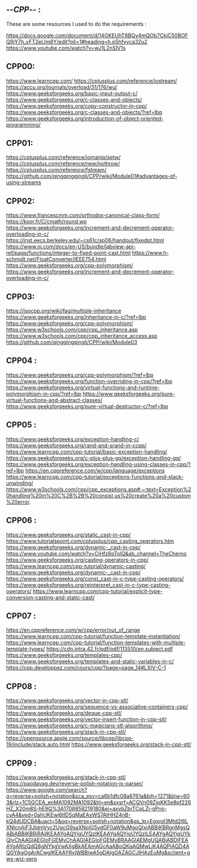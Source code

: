  
--*CPP*-- : 
----------

These are some resources I used to do the requirements :

https://docs.google.com/document/d/14OKEUhT8BQy4mQOb7CkiC50BOFQ9jY7h_vFT2eLlm8Y/edit?pli=1#heading=h.p5hfvyca32u2
https://www.youtube.com/watch?v=wJ1L2nSIV1s

CPP00:
-------

https://www.learncpp.com/
https://cplusplus.com/reference/iostream/
https://accu.org/journals/overload/31/176/wu/
https://www.geeksforgeeks.org/basic-input-output-c/
https://www.geeksforgeeks.org/c-classes-and-objects/
https://www.geeksforgeeks.org/copy-constructor-in-cpp/
https://www.geeksforgeeks.org/c-classes-and-objects/?ref=lbp
https://www.geeksforgeeks.org/introduction-of-object-oriented-programming/



CPP01:
-------

https://cplusplus.com/reference/iomanip/setw/
https://cplusplus.com/reference/new/nothrow/
https://cplusplus.com/reference/fstream/
https://github.com/qingqingqingli/CPP/wiki/Module01#advantages-of-using-streams

CPP02:
-------

https://www.francescmm.com/orthodox-canonical-class-form/
https://koor.fr/C/cmath/round.wp
https://www.geeksforgeeks.org/increment-and-decrement-operator-overloading-in-c/
https://inst.eecs.berkeley.edu/~cs61c/sp06/handout/fixedpt.html
https://www.ni.com/docs/en-US/bundle/labview-api-ref/page/functions/integer-to-fixed-point-cast.html
https://www.h-schmidt.net/FloatConverter/IEEE754.html
https://www.geeksforgeeks.org/cpp-polymorphism/
https://www.geeksforgeeks.org/increment-and-decrement-operator-overloading-in-c/

CPP03:
------

https://isocpp.org/wiki/faq/multiple-inheritance
https://www.geeksforgeeks.org/inheritance-in-c/?ref=lbp
https://www.geeksforgeeks.org/cpp-polymorphism/
https://www.w3schools.com/cpp/cpp_inheritance.asp
https://www.w3schools.com/cpp/cpp_inheritance_access.asp
https://github.com/qingqingqingli/CPP/wiki/Module03



CPP04 :
-------

https://www.geeksforgeeks.org/cpp-polymorphism/?ref=lbp
https://www.geeksforgeeks.org/function-overriding-in-cpp/?ref=lbp
https://www.geeksforgeeks.org/virtual-functions-and-runtime-polymorphism-in-cpp/?ref=lbp
https://www.geeksforgeeks.org/pure-virtual-functions-and-abstract-classes/
https://www.geeksforgeeks.org/pure-virtual-destructor-c/?ref=lbp

CPP05 :
-------

https://www.geeksforgeeks.org/exception-handling-c/
https://www.geeksforgeeks.org/rand-and-srand-in-ccpp/
https://www.learncpp.com/cpp-tutorial/basic-exception-handling/
https://www.geeksforgeeks.org/c-plus-plus-gq/exception-handling-gq/
https://www.geeksforgeeks.org/exception-handling-using-classes-in-cpp/?ref=lbp
https://en.cppreference.com/w/cpp/language/exceptions
https://www.learncpp.com/cpp-tutorial/exceptions-functions-and-stack-unwinding/
https://www.w3schools.com/cpp/cpp_exceptions.asp#:~:text=Exception%20handling%20in%20C%2B%2B%20consist,us%20create%20a%20custom%20error.


CPP06 :
------
https://www.geeksforgeeks.org/static_cast-in-cpp/
https://www.tutorialspoint.com/cplusplus/cpp_casting_operators.htm
https://www.geeksforgeeks.org/dynamic-_cast-in-cpp/
https://www.youtube.com/watch?v=CiHfz6pTolQ&ab_channel=TheCherno
https://www.geeksforgeeks.org/casting-operators-in-cpp/
https://www.learncpp.com/cpp-tutorial/dynamic-casting/
https://www.geeksforgeeks.org/dynamic-_cast-in-cpp/
https://www.geeksforgeeks.org/const_cast-in-c-type-casting-operators/
https://www.geeksforgeeks.org/reinterpret_cast-in-c-type-casting-operators/
https://www.learncpp.com/cpp-tutorial/explicit-type-conversion-casting-and-static-cast/



CPP07 :
------
https://en.cppreference.com/w/cpp/error/out_of_range
https://www.learncpp.com/cpp-tutorial/function-template-instantiation/
https://www.learncpp.com/cpp-tutorial/function-templates-with-multiple-template-types/
https://cdn.intra.42.fr/pdf/pdf/113510/en.subject.pdf
https://www.geeksforgeeks.org/templates-cpp/
https://www.geeksforgeeks.org/templates-and-static-variables-in-c/
https://cpp.developpez.com/cours/cpp/?page=page_14#LXIV-C-1


CPP08 :
------
https://www.geeksforgeeks.org/vector-in-cpp-stl/
https://www.geeksforgeeks.org/sequence-vs-associative-containers-cpp/
https://www.geeksforgeeks.org/deque-cpp-stl/
https://www.geeksforgeeks.org/vector-insert-function-in-cpp-stl/
https://www.geeksforgeeks.org/c-magicians-stl-algorithms/
https://www.geeksforgeeks.org/stack-in-cpp-stl/
https://opensource.apple.com/source/libcpp/libcpp-19/include/stack.auto.html
https://www.geeksforgeeks.org/stack-in-cpp-stl/


CPP09 : 
------


https://www.geeksforgeeks.org/stack-in-cpp-stl/
https://paodayag.dev/reverse-polish-notation-js-parser/
https://www.google.com/search?q=reverse+polish+notation&sca_esv=ca6b1dfc08a6761a&bih=1271&biw=603&rlz=1C5GCEA_enMA1092MA1092&hl=en&sxsrf=ACQVn09ZjpKK5e8pf226HZ_X20m8S-hE9Q%3A1708858219180&ei=axvbZbrTCpLZi-gPns-cyA4&ved=0ahUKEwj6tID5qMaEAxWS7AIHHZ4nB-kQ4dUDCBA&uact=5&oq=reverse+polish+notation&gs_lp=Egxnd3Mtd2l6LXNlcnAiF3JldmVyc2UgcG9saXNoIG5vdGF0aW9uMgoQIxiABBiKBRgnMgsQABiABBiKBRiRAjIKEAAYgAQYigUYQzIKEAAYgAQYigUYQzILEAAYgAQYigUYkQIyChAAGIAEGIoFGEMyChAAGIAEGIoFGEMyBRAAGIAEMgUQABiABDIFEAAYgARIzQdQ8gNYkgVwAXgBkAEAmAGcAaABoQKqAQMwLjK4AQPIAQD4AQGYAgOgArACwgIKEAAYRxjWBBiwA5gDAIgGAZAGCJIHAzEuMg&sclient=gws-wiz-serp